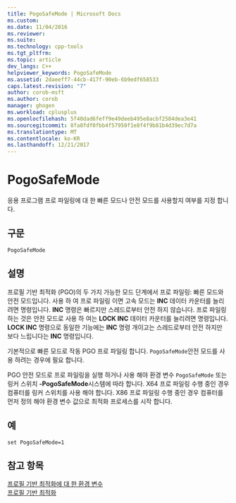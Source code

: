```yaml
---
title: PogoSafeMode | Microsoft Docs
ms.custom: 
ms.date: 11/04/2016
ms.reviewer: 
ms.suite: 
ms.technology: cpp-tools
ms.tgt_pltfrm: 
ms.topic: article
dev_langs: C++
helpviewer_keywords: PogoSafeMode
ms.assetid: 2daeeff7-44cb-417f-90eb-6b9edf658533
caps.latest.revision: "7"
author: corob-msft
ms.author: corob
manager: ghogen
ms.workload: cplusplus
ms.openlocfilehash: 5f40dad6feff9e49deeb495e8acbf2584dea3e41
ms.sourcegitcommit: 8fa8fdf0fbb4f57950f1e8f4f9b81b4d39ec7d7a
ms.translationtype: MT
ms.contentlocale: ko-KR
ms.lasthandoff: 12/21/2017
---
```

# <a name="pogosafemode"></a>PogoSafeMode
응용 프로그램 프로 파일링에 대 한 빠른 모드나 안전 모드를 사용할지 여부를 지정 합니다.  
  
## <a name="syntax"></a>구문  
  
```  
PogoSafeMode  
```  
  
## <a name="remarks"></a>설명  
 프로필 기반 최적화 (PGO)의 두 가지 가능한 모드 단계에서 프로 파일링: 빠른 모드와 안전 모드입니다. 사용 하 여 프로 파일링 이면 고속 모드는 **INC** 데이터 카운터를 늘리려면 명령입니다. **INC** 명령은 빠르지만 스레드로부터 안전 하지 않습니다. 프로 파일링 하는 것은 안전 모드로 사용 하 여는 **LOCK INC** 데이터 카운터를 늘리려면 명령입니다. **LOCK INC** 명령으로 동일한 기능에는 **INC** 명령 개이고는 스레드로부터 안전 하지만 보다 느립니다는 **INC** 명령입니다.  
  
 기본적으로 빠른 모드로 작동 PGO 프로 파일링 합니다. `PogoSafeMode`안전 모드를 사용 하려는 경우에 필요 합니다.  
  
 PGO 안전 모드로 프로 파일링을 실행 하거나 사용 해야 환경 변수 `PogoSafeMode` 또는 링커 스위치 **-PogoSafeMode**시스템에 따라 합니다. X64 프로 파일링 수행 중인 경우 컴퓨터를 링커 스위치를 사용 해야 합니다. X86 프로 파일링 수행 중인 경우 컴퓨터를 먼저 정의 해야 환경 변수 값으로 최적화 프로세스를 시작 합니다.  
  
## <a name="example"></a>예  
  
```  
set PogoSafeMode=1  
```  
  
## <a name="see-also"></a>참고 항목  
 [프로필 기반 최적화에 대 한 환경 변수](../../build/reference/environment-variables-for-profile-guided-optimizations.md)   
 [프로필 기반 최적화](../../build/reference/profile-guided-optimizations.md)